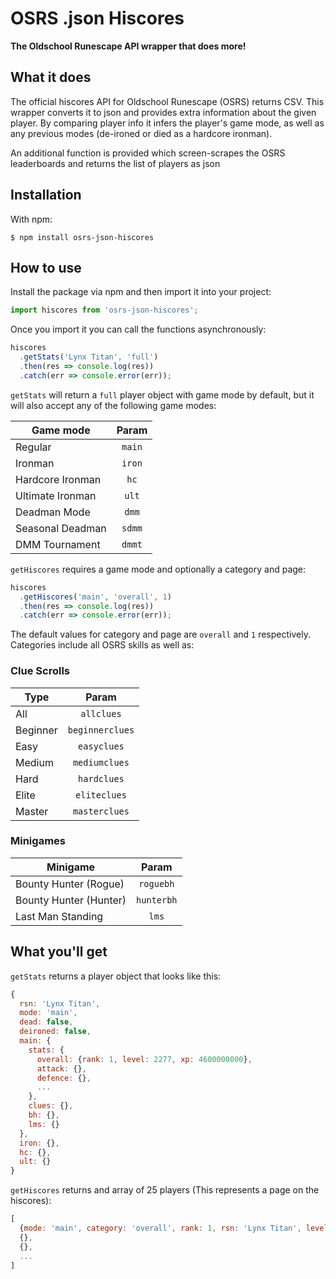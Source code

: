 # OSRS .json Hiscores

**The Oldschool Runescape API wrapper that does more!**

## What it does

The official hiscores API for Oldschool Runescape (OSRS) returns CSV.
This wrapper converts it to json and provides extra information about the given player. By comparing player info it infers the player's game mode, as well as any previous modes (de-ironed or died as a hardcore ironman).

An additional function is provided which screen-scrapes the OSRS leaderboards and returns the list of players as json

## Installation

With npm:

```
$ npm install osrs-json-hiscores
```

## How to use

Install the package via npm and then import it into your project:

```javascript
import hiscores from 'osrs-json-hiscores';
```

Once you import it you can call the functions asynchronously:

```javascript
hiscores
  .getStats('Lynx Titan', 'full')
  .then(res => console.log(res))
  .catch(err => console.error(err));
```

`getStats` will return a `full` player object with game mode by default, but it will also accept any of the following game modes:

| Game mode        | Param  |
| ---------------- | :----: |
| Regular          | `main` |
| Ironman          | `iron` |
| Hardcore Ironman |  `hc`  |
| Ultimate Ironman | `ult`  |
| Deadman Mode     | `dmm`  |
| Seasonal Deadman | `sdmm` |
| DMM Tournament   | `dmmt` |

`getHiscores` requires a game mode and optionally a category and page:

```javascript
hiscores
  .getHiscores('main', 'overall', 1)
  .then(res => console.log(res))
  .catch(err => console.error(err));
```

The default values for category and page are `overall` and `1` respectively.
Categories include all OSRS skills as well as:

### Clue Scrolls

| Type     |      Param      |
| -------- | :-------------: |
| All      |   `allclues`    |
| Beginner | `beginnerclues` |
| Easy     |   `easyclues`   |
| Medium   |  `mediumclues`  |
| Hard     |   `hardclues`   |
| Elite    |  `eliteclues`   |
| Master   |  `masterclues`  |

### Minigames

| Minigame               |   Param    |
| ---------------------- | :--------: |
| Bounty Hunter (Rogue)  | `roguebh`  |
| Bounty Hunter (Hunter) | `hunterbh` |
| Last Man Standing      |   `lms`    |

## What you'll get

`getStats` returns a player object that looks like this:

```javascript
{
  rsn: 'Lynx Titan',
  mode: 'main',
  dead: false,
  deironed: false,
  main: {
    stats: {
      overall: {rank: 1, level: 2277, xp: 4600000000},
      attack: {},
      defence: {},
      ...
    },
    clues: {},
    bh: {},
    lms: {}
  },
  iron: {},
  hc: {},
  ult: {}
}
```

`getHiscores` returns and array of 25 players (This represents a page on the hiscores):

```javascript
[
  {mode: 'main', category: 'overall', rank: 1, rsn: 'Lynx Titan', level: 2277, xp: 4600000000},
  {},
  {},
  ...
]
```
